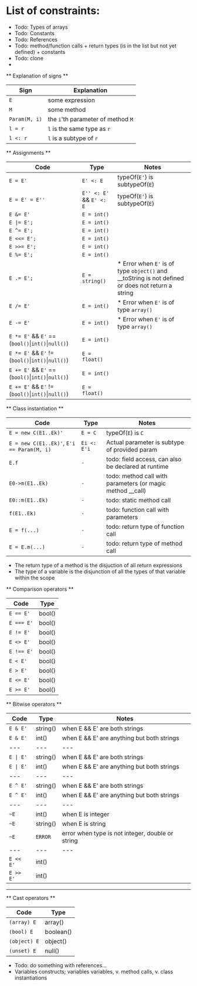# List of constraints:


 * Todo: Types of arrays
 * Todo: Constants
 * Todo: References 
 * Todo: method/function calls + return types (is in the list but not yet defined) + constants
 * Todo: clone
 *
 
** Explanation of signs **

Sign | Explanation
--- | ---
`E` | some expression
`M` | some method
`Param(M, i)` | the `i`'th parameter of method `M`
`l = r` | `l` is the same type as `r`
`l <: r` | `l` is a subtype of `r`

** Assignments **

Code | Type | Notes
--- | --- | ---
`E = E'` | `E' <: E` | typeOf(`E'`) is subtypeOf(`E`)
`E = E' = E''` | `E'' <: E'` && `E' <: E` | typeOf(`E'`) is subtypeOf(`E`)
`E &= E'` | `E = int()`
`E \|= E';` | `E = int()` |
`E ^= E';` | `E = int()` |
`E <<= E';` | `E = int()` |
`E >>= E';` | `E = int()` |
`E %= E';` | `E = int()` |
`E .= E';` | `E = string()` | * Error when `E'` is of type `object()` and __toString is not defined or does not return a string 
`E /= E'` | `E = int()` | * Error when `E'` is of type `array()`
`E -= E'` | `E = int()` | * Error when `E'` is of type `array()`
`E *= E'` && `E'` == (`bool()`\|`int()`\|`null()`) | `E = int()` 
`E *= E'` && `E'` != (`bool()`\|`int()`\|`null()`) | `E = float()`
`E += E'` && `E'` == (`bool()`\|`int()`\|`null()`) | `E = int()` 
`E += E'` && `E'` != (`bool()`\|`int()`\|`null()`) | `E = float()`


** Class instantiation **

Code | Type | Notes
--- | --- | ---
`E = new C(E1..Ek)'` | `E = C` | typeOf(`E`) is `C`
`E = new C(E1..Ek)'`, `E'i == Param(M, i)` | `Ei <: E'i` | Actual parameter is subtype of provided param
`E.f` | `-` | todo: field access, can also be declared at runtime
`E0->m(E1..Ek)` | `-` | todo: method call with parameters (or magic method __call)
`E0::m(E1..Ek)` | `-` | todo: static method call
`f(E1..Ek)` | `-` | todo: function call with parameters
`E = f(...)` | `-` | todo: return type of function call
`E = E.m(...)` | `-` | todo: return type of method call


 * The return type of a method is the disjuction of all return expressions 
 * The type of a variable is the disjunction of all the types of that variable within the scope
 
** Comparison operators **

Code | Type
--- | ---
`E == E'` | bool()
`E === E'` | bool()
`E != E'` | bool()
`E <> E'` | bool()
`E !== E'` | bool()
`E < E'` | bool()
`E > E'` | bool()
`E <= E'` | bool()
`E >= E'` | bool()

** Bitwise operators **

Code | Type | Notes
--- | --- | ---
`E & E'` | string() | when E && E' are both strings
`E & E'` | int() | when E && E' are anything but both strings
--- | --- | ---
`E \| E'` | string() | when E && E' are both strings
`E \| E'` | int() | when E && E' are anything but both strings
--- | --- | ---
`E ^ E'` | string() | when E && E' are both strings
`E ^ E'` | int() | when E && E' are anything but both strings
--- | --- | ---
`~E` | int() | when E is integer|double
`~E` | string() | when E is string
`~E` | `ERROR` | error when type is not integer, double or string
--- | --- | ---
`E << E'` | int()
`E >> E'` | int()

---

** Cast operators **

Code | Type 
--- | ---
`(array) E`| array()
`(bool) E` | boolean()
`(object) E` | object()
`(unset) E` | null()

 * Todo: do something with references...
 * Variables constructs; variables variables, v. method calls, v. class instantiations
 

